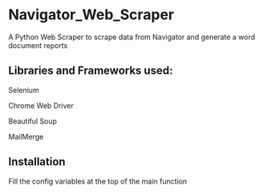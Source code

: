 # Navigator_Web_Scraper
A Python Web Scraper to scrape data from Navigator and generate a word document reports

## Libraries and Frameworks used:
Selenium

Chrome Web Driver

Beautiful Soup

MailMerge

## Installation
Fill the config variables at the top of the main function

